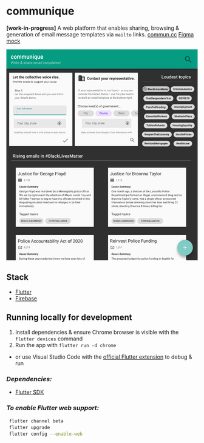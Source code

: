 # **communique**

**[work-in-progress]**
A web platform that enables sharing, browsing & generation of email message templates via `mailto` links.
[commun.cc](https://commun.cc)
[Figma mock](https://www.figma.com/file/RcjBRpAkK7W0aDx0J9XVGQ/communique?node-id=26495%3A29379)

![communique mock image](./mockWIP.png)

## Stack

- [Flutter](https://flutter.dev/)
- [Firebase](https://firebase.google.com/)

## Running locally for development

1. Install dependencies & ensure Chrome browser is visible with the `flutter devices` command
2. Run the app with `flutter run -d chrome`
  - or use Visual Studio Code with the [official Flutter extension](https://marketplace.visualstudio.com/items?itemName=Dart-Code.flutter) to debug & run

### _Dependencies:_

- [Flutter SDK](https://flutter.dev/docs/get-started/install)

### _To enable Flutter web support:_

```bash
 flutter channel beta
 flutter upgrade
 flutter config --enable-web
```
